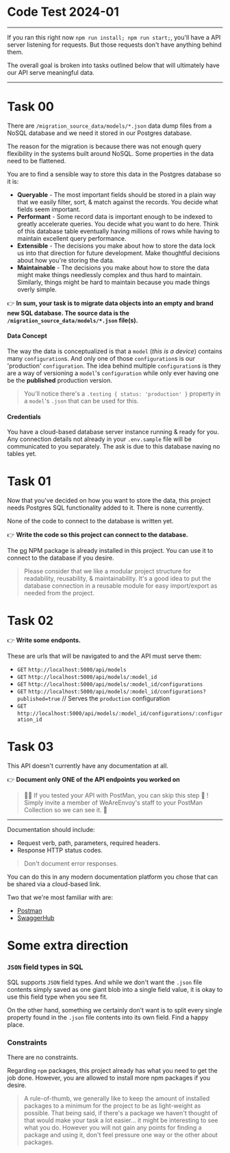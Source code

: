 # Code Test 2024-01

-----

If you ran this right now `npm run install; npm run start;`, you'll have a API server listening for requests. But those requests don't have anything behind them.

The overall goal is broken into tasks outlined below that will ultimately have our API serve meaningful data.

-----

# Task 00
There are `/migration_source_data/models/*.json` data dump files from a NoSQL database and we need it stored in our Postgres database.

The reason for the migration is because there was not enough query flexibility in the systems built around NoSQL. Some properties in the data need to be flattened.

You are to find a sensible way to store this data in the Postgres database so it is:

- __Queryable__ - The most important fields should be stored in a plain way that we easily filter, sort, & match against the records. You decide what fields seem important.
- __Performant__ - Some record data is important enough to be indexed to greatly accelerate queries. You decide what you want to do here. Think of this database table eventually having millions of rows while having to maintain excellent query performance.
- __Extensible__ - The decisions you make about how to store the data lock us into that direction for future development. Make thoughtful decisions about how you're storing the data.
- __Maintainable__ - The decisions you make about how to store the data might make things needlessly complex and thus hard to maintain. Similarly, things might be hard to maintain because you made things overly simple.

👉 **In sum, your task is to migrate data objects into an empty and brand new SQL database. The source data is the `/migration_source_data/models/*.json` file(s).**

#### Data Concept

The way the data is conceptualized is that a `model` (_this is a device_) contains many `configuration`s. And only one of those `configuration`s is our 'production' `configuration`.
The idea behind multiple `configuration`s is they are a way of versioning a `model`'s `configuration` while only ever having one be the __published__ production version.

> You'll notice there's a `.testing { status: 'production' }` property in a `model`'s `.json` that can be used for this.

#### Credentials

You have a cloud-based database server instance running & ready for you. Any connection details not already in your `.env.sample` file will be communicated to you separately. The ask is due to this database naving no tables yet.

# Task 01

Now that you've decided on how you want to store the data, this project needs Postgres SQL functionality added to it. There is none currently.

None of the code to connect to the database is written yet.

👉 **Write the code so this project can connect to the database.**

The [pg](https://www.npmjs.com/package/pg) NPM package is already installed in this project. You can use it to connect to the database if you desire.

> Please consider that we like a modular project structure for readability, reusability, & maintainability. It's a good idea to put the database connection in a reusable module for easy import/export as needed from the project.

# Task 02

👉 **Write some endponts.**

These are urls that will be navigated to and the API must serve them:

- `GET` `http://localhost:5000/api/models`
- `GET` `http://localhost:5000/api/models/:model_id`
- `GET` `http://localhost:5000/api/models/:model_id/configurations`
- `GET` `http://localhost:5000/api/models/:model_id/configurations?published=true`    //  Serves the `production` configuration
- `GET` `http://localhost:5000/api/models/:model_id/configurations/:configuration_id`

# Task 03

This API doesn't currently have any documentation at all.

👉 **Document only ONE of the API endpoints you worked on**

> 👮‍♂️ If you tested your API with PostMan, you can skip this step 🙌 !\
> Simply invite a member of WeAreEnvoy's staff to your PostMan Collection so we can see it. 🚓

_____

Documentation should include:
- Request verb, path, parameters, required headers.
- Response HTTP status codes.

> Don't document error responses.

You can do this in any modern documentation platform you chose that can be shared via a cloud-based link.

Two that we're most familiar with are:
- [Postman](https://www.postman.com/)
- [SwaggerHub](https://swagger.io/tools/swaggerhub/faster-api-design/)

# Some extra direction

### `JSON` field types in SQL

SQL supports `JSON` field types. And while we don't want the `.json` file contents simply saved as one giant blob into a single field value, it is okay to use this field type when you see fit.

On the other hand, something we certainly don't want is to split every single property found in the `.json` file contents into its own field. Find a happy place.

### Constraints
There are no constraints.

Regarding `npm` packages, this project already has what you need to get the job done. However, you are allowed to install more npm packages if you desire.

> A rule-of-thumb, we generally like to keep the amount of installed packages to a minimum for the project to be as light-weight as possible. That being said, if there's a package we haven't thought of that would make your task a lot easier... it might be interesting to see what you do. However you will not gain any points for finding a package and using it, don't feel pressure one way or the other about packages.
